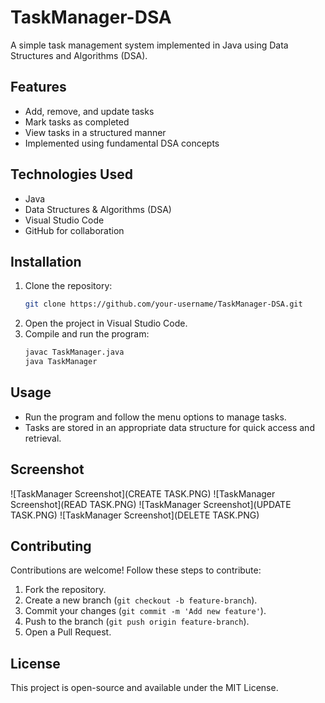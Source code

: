 # TaskManager-DSA

A simple task management system implemented in Java using Data Structures and Algorithms (DSA).

## Features
- Add, remove, and update tasks
- Mark tasks as completed
- View tasks in a structured manner
- Implemented using fundamental DSA concepts

## Technologies Used
- Java
- Data Structures & Algorithms (DSA)
- Visual Studio Code
- GitHub for collaboration

## Installation
1. Clone the repository:
   ```bash
   git clone https://github.com/your-username/TaskManager-DSA.git
   ```
2. Open the project in Visual Studio Code.
3. Compile and run the program:
   ```bash
   javac TaskManager.java
   java TaskManager
   ```

## Usage
- Run the program and follow the menu options to manage tasks.
- Tasks are stored in an appropriate data structure for quick access and retrieval.

## Screenshot
![TaskManager Screenshot](CREATE TASK.PNG)
![TaskManager Screenshot](READ TASK.PNG)
![TaskManager Screenshot](UPDATE TASK.PNG)
![TaskManager Screenshot](DELETE TASK.PNG)

## Contributing
Contributions are welcome! Follow these steps to contribute:
1. Fork the repository.
2. Create a new branch (`git checkout -b feature-branch`).
3. Commit your changes (`git commit -m 'Add new feature'`).
4. Push to the branch (`git push origin feature-branch`).
5. Open a Pull Request.

## License
This project is open-source and available under the MIT License.


